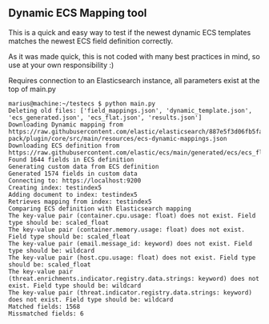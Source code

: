 ## Dynamic ECS Mapping tool

This is a quick and easy way to test if the newest dynamic ECS templates matches the newest ECS field definition correctly.

As it was made quick, this is not coded with many best practices in mind, so use at your own responsibility :)

Requires connection to an Elasticsearch instance, all parameters exist at the top of main.py

```
marius@machine:~/testecs $ python main.py
Deleting old files: ['field_mappings.json', 'dynamic_template.json', 'ecs_generated.json', 'ecs_flat.json', 'results.json']
Downloading Dynamic mapping from https://raw.githubusercontent.com/elastic/elasticsearch/887e5f3d06fb5fa7bd5b56c11378cc50e4cc6d6e/x-pack/plugin/core/src/main/resources/ecs-dynamic-mappings.json
Downloading ECS definition from https://raw.githubusercontent.com/elastic/ecs/main/generated/ecs/ecs_flat.yml
Found 1644 fields in ECS definition
Generating custom data from ECS definition
Generated 1574 fields in custom data
Connecting to: https://localhost:9200
Creating index: testindex5
Adding document to index: testindex5
Retrieves mapping from index: testindex5
Comparing ECS definition with Elasticsearch mapping
The key-value pair (container.cpu.usage: float) does not exist. Field type should be: scaled_float
The key-value pair (container.memory.usage: float) does not exist. Field type should be: scaled_float
The key-value pair (email.message_id: keyword) does not exist. Field type should be: wildcard
The key-value pair (host.cpu.usage: float) does not exist. Field type should be: scaled_float
The key-value pair (threat.enrichments.indicator.registry.data.strings: keyword) does not exist. Field type should be: wildcard
The key-value pair (threat.indicator.registry.data.strings: keyword) does not exist. Field type should be: wildcard
Matched fields: 1568
Missmatched fields: 6
```